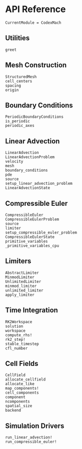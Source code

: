 # API Reference

```@meta
CurrentModule = CodexMach
```

## Utilities

```@docs
greet
```

## Mesh Construction

```@docs
StructuredMesh
cell_centers
spacing
origin
```

## Boundary Conditions

```@docs
PeriodicBoundaryConditions
is_periodic
periodic_axes
```

## Linear Advection

```@docs
LinearAdvection
LinearAdvectionProblem
velocity
mesh
boundary_conditions
pde
source
setup_linear_advection_problem
LinearAdvectionState
```

## Compressible Euler

```@docs
CompressibleEuler
CompressibleEulerProblem
source
limiter
setup_compressible_euler_problem
CompressibleEulerState
primitive_variables
_primitive_variables_cpu
```

## Limiters

```@docs
AbstractLimiter
MinmodLimiter
UnlimitedLimiter
minmod_limiter
unlimited_limiter
apply_limiter
```

## Time Integration

```@docs
RK2Workspace
solution
workspace
compute_rhs!
rk2_step!
stable_timestep
cfl_number
```

## Cell Fields

```@docs
CellField
allocate_cellfield
allocate_like
map_components!
cell_components
component
ncomponents
spatial_size
backend
```

## Simulation Drivers

```@docs
run_linear_advection!
run_compressible_euler!
```

